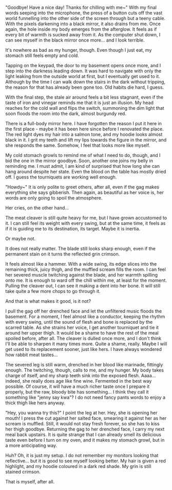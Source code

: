 "Goodbye! Have a nice day! Thanks for chilling with me~" With my final words seeping into the microphone, the press of a button cuts off the vast world funnelling into the other side of the screen through but a teeny cable. With the pixels darkening into a black mirror, it also drains from me. Once again, the hole inside my body emerges from the afterglow. It feels as if every bit of warmth is sucked away from it. As the computer shut down, I can see myself in the black mirror once more... and I look terrible.

It's nowhere as bad as my hunger, though. Even though I just eat, my stomach still feels empty and cold.

Tapping on the keypad, the door to my basement opens once more, and I step into the darkness leading down. It was hard to navigate with only the light leaking from the outside world at first, but I eventually get used to it. Although by the time I can walk down the stairs in the dark without tripping, the reason for that has already been gone too. Old habits die hard, I guess.

With the final step, the stale air around feels a bit less stagnant, even if the taste of iron and vinegar reminds me that it is just an illusion. My head reaches for the cold wall and flips the switch, summoning the dim light that soon floods the room into the dark, almost burgundy red.

There is a full-body mirror here. I have forgotten the reason I put it here in the first place - maybe it has been here since before I renovated the place. The red light dyes my hair into a salmon tone, and my hoodie looks almost black in it. I grit my teeth and lift my lips towards the figure in the mirror, and she responds the same. Somehow, I feel that looks more like myself. 

My cold stomach growls to remind me of what I need to do, though, and I bid the one in the mirror goodbye. Soon, another one joins my belly in reminding me. I must admit, I am kind of surprised that how long she can hang around despite her state. Even the blood on the table has mostly dried off. I guess the tourniquets are working well enough.

"Howdy~" It is only polite to greet others, after all, even if the gag makes everything she says gibberish. Then again, as beautiful as her voice is, her words are only going to spoil the atmosphere.

Her cries, on the other hand...

The meat cleaver is still quite heavy for me, but I have grown accustomed to it. I can still feel its weight with every swing, but at the same time, it feels as if it is guiding me to its destination, its target. Maybe it is inertia.

Or maybe not.

It does not really matter. The blade still looks sharp enough, even if the permanent stain on it turns the reflected grin crimson.

It feels almost like a hammer. With a wide swing, its edge slices into the remaining thick, juicy thigh, and the muffled scream fills the room. I can feel her severed muscle twitching against the blade, and her warmth spilling onto me. It is enough to ward off the chill within me, at least for the moment. Pulling the cleaver out, I can see it making a dent into her bone. It will still take quite a few more chops to go through it.

And that is what makes it good, is it not?

I pull the gag off her drenched face and let the unfiltered music floods the basement. For a moment, I feel almost like a conductor, keeping the rhythm with every swing, until the sound of flesh and bone is replaced by the scarred table. As she strains her voice, I get another tourniquet and tie it around her upper thigh. It would be a shame to have the rest of the meal spoiled before, after all. The cleaver is dulled once more, and I don't think I'll be able to sharpen it many times more. Quite a shame, really. Maybe I will get used to its replacement sooner, just like hers. I have always wondered how rabbit meat tastes...

The severed leg is still warm, drenched in her blood like marinade, fittingly enough. The twitching, though, calls to me, and my hunger. My body takes charge of itself, and my sharp teeth sink into the exposed flesh. Aaaa... indeed, she really does age like fine wine. Fermented in the best way possible. Of course, it will have a much richer taste once I prepare it properly, but the raw, bloody bite has something... I think they call it something like "jenny say kwa"? I do not need fancy pants words to enjoy a thick thigh like hers anyway. 

"Hey, you wanna try this?" I point the leg at her. Hey, she is opening her mouth! I press the cut against her salted face, smearing it against her as her scream is muffled. Still, it would not stay fresh forever, so she has to kiss her thigh goodbye. Returning the gag to her drenched face, I carry my next meal back upstairs. It is quite strange that I can already smell its delicious taste even before I turn on my oven, and it makes my stomach growl, but in a more anticipating way.

Huh? Oh, it is just my setup. I do not remember my monitors looking that reflective... but it is good to see myself looking better. My hair is given a red highlight, and my hoodie coloured in a dark red shade. My grin is still stained crimson.

That is myself, after all.